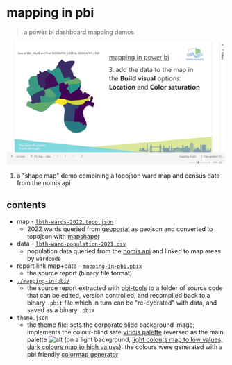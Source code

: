 # mapping in pbi

> a power bi dashboard mapping demos

[![screenshot of dashboard](screenshot-of-dashboard.png)](https://app.powerbi.com/groups/me/reports/3b2b3e24-aa51-4bb0-b706-897de39df84c/ReportSection?experience=power-bi)

1. a "shape map" demo combining a topojson ward map and census data from the nomis api

## contents
* map - [`lbth-wards-2022.topo.json`](lbth-wards-2022.topo.json)
  * 2022 wards queried from [geoportal](https://services1.arcgis.com/ESMARspQHYMw9BZ9/ArcGIS/rest/services/Wards_December_2022_Boundaries_GB_BFC/FeatureServer/0/query?where=WD22CD+%3D+%27E05009317%27+OR+WD22CD+%3D+%27E05009318%27+OR+WD22CD+%3D+%27E05009319%27+OR+WD22CD+%3D+%27E05009320%27+OR+WD22CD+%3D+%27E05009321%27+OR+WD22CD+%3D+%27E05009322%27+OR+WD22CD+%3D+%27E05009323%27+OR+WD22CD+%3D+%27E05009324%27+OR+WD22CD+%3D+%27E05009325%27+OR+WD22CD+%3D+%27E05009326%27+OR+WD22CD+%3D+%27E05009327%27+OR+WD22CD+%3D+%27E05009328%27+OR+WD22CD+%3D+%27E05009332%27+OR+WD22CD+%3D+%27E05009333%27+OR+WD22CD+%3D+%27E05009329%27+OR+WD22CD+%3D+%27E05009330%27+OR+WD22CD+%3D+%27E05009331%27+OR+WD22CD+%3D+%27E05009334%27+OR+WD22CD+%3D+%27E05009335%27+OR+WD22CD+%3D+%27E05009336%27&geometryType=esriGeometryEnvelope&spatialRel=esriSpatialRelIntersects&resultType=none&distance=0.0&units=esriSRUnit_Meter&outFields=WD22CD%2C+WD22NM%2C+LAD22CD%2C+LAD22NM&returnGeometry=true&featureEncoding=esriDefault&multipatchOption=xyFootprint&returnExceededLimitFeatures=true&sqlFormat=none&f=pgeojson&token=) as geojson and converted to topojson with [mapshaper](https://mapshaper.org)
* data - [`lbth-ward-population-2021.csv`](lbth-ward-population-2021.csv)
  * population data queried from the [nomis api](https://www.nomisweb.co.uk/api/v01/dataset/NM_2021_1.data.csv?date=latest&geography=641730979...641730990,641730994,641730995,641730991...641730993,641730996...641730998&c2021_restype_3=0&measures=20100) and linked to map areas by `wardcode`
* report link map+data - [`mapping-in-pbi.pbix`](mapping-in-pbi.pbix)
  * the source report (binary file format)
* [`./mapping-in-pbi/`](mapping-in-pbi)
  * the source report extracted with [pbi-tools](https://pbi.tools) to a folder of source code that can be edited, version controlled, and recompiled back to a binary `.pbit` file which in turn can be "re-dydrated" with data, and saved as a binary `.pbix`
* `theme.json`
  * the theme file: sets the corporate slide background image; implements the colour-blind safe [viridis palette](https://matplotlib.org/stable/gallery/color/colormap_reference.html) reversed as the main palette ![alt](https://matplotlib.org/stable/_images/sphx_glr_colormap_reference_008_2_00x.png) (on a light background, [light colours map to low values; dark colours map to high values](https://journals.sagepub.com/stoken/default+domain/10.1177%2F15291006211051956-FREE/full?__cf_chl_tk=0OBvzryGvk5Hx7z2jy2mBy3dCt5vOabVgPzH7I0SkK0-1694038764-0-gaNycGzNDPs#fig18-15291006211051956)). the colours were generated with a pbi friendly [colormap generator](https://waldyrious.net/viridis-palette-generator/)
